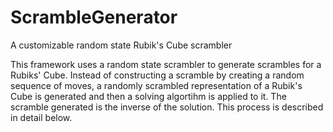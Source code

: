 # ScrambleGenerator
A customizable random state Rubik's Cube scrambler

This framework uses a random state scrambler to generate scrambles for a Rubiks' Cube. Instead of constructing a scramble by creating a random sequence of moves, a randomly scrambled representation of a Rubik's Cube is generated and then a solving algortihm is applied to it. The scramble generated is the inverse of the solution. This process is described in detail below.
